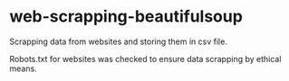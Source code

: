 # web-scrapping-beautifulsoup
Scrapping data from websites and storing them in csv file.

Robots.txt for websites was checked to ensure data scrapping by ethical means.
